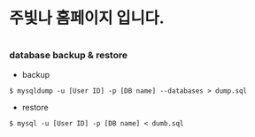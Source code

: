 <h1>주빛나 홈페이지 입니다.<h1>

### database backup & restore

- backup  
```shellscript
$ mysqldump -u [User ID] -p [DB name] --databases > dump.sql
```

- restore  
```shellscript
$ mysql -u [User ID] -p [DB name] < dumb.sql
```